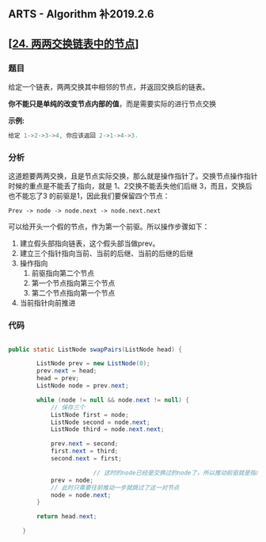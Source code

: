 ## ARTS - Algorithm 补2019.2.6

## [[24. 两两交换链表中的节点](https://leetcode-cn.com/problems/swap-nodes-in-pairs/)]

### 题目

给定一个链表，两两交换其中相邻的节点，并返回交换后的链表。

**你不能只是单纯的改变节点内部的值**，而是需要实际的进行节点交换

**示例:**

```c
给定 1->2->3->4, 你应该返回 2->1->4->3.
```

### 分析

这道题要两两交换，且是节点实际交换，那么就是操作指针了。交换节点操作指针时候的重点是不能丢了指向，就是 1、2交换不能丢失他们后继 3，而且，交换后也不能忘了3 的前驱是1，因此我们要保留四个节点：

```Prev -> node -> node.next -> node.next.next```

可以给开头一个假的节点，作为第一个前驱。所以操作步骤如下：

1. 建立假头部指向链表，这个假头部当做prev。
2. 建立三个指针指向当前、当前的后继、当前的后继的后继
3. 操作指向
   1. 前驱指向第二个节点
   2. 第一个节点指向第三个节点
   3. 第二个节点指向第一个节点
4. 当前指针向前推进

### 代码

```java

public static ListNode swapPairs(ListNode head) {

        ListNode prev = new ListNode(0);
        prev.next = head;
        head = prev;
        ListNode node = prev.next;

        while (node != null && node.next != null) {
            // 保存三个
            ListNode first = node;
            ListNode second = node.next;
            ListNode third = node.next.next;

            prev.next = second;
            first.next = third;
            second.next = first;

						// 这时的node已经是交换过的node了，所以推动前驱就是指向这个第二个node
            prev = node;
            // 此时只需要往前推动一步就跳过了这一对节点
            node = node.next;
        }

        return head.next;

    }
```

